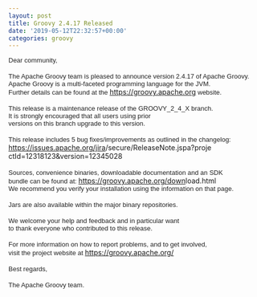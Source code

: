 ```yaml
---
layout: post
title: Groovy 2.4.17 Released
date: '2019-05-12T22:32:57+00:00'
categories: groovy
---
```

<span style="color: #222222; font-family: Arial, Helvetica, sans-serif; font-size: small;">Dear community,</span><br style="color: #222222; font-family: Arial, Helvetica, sans-serif; font-size: small;" /><br style="color: #222222; font-family: Arial, Helvetica, sans-serif; font-size: small;" /><span style="color: #222222; font-family: Arial, Helvetica, sans-serif; font-size: small;">The Apache Groovy team is pleased to announce version 2.4.17 of Apache Groovy.</span><br style="color: #222222; font-family: Arial, Helvetica, sans-serif; font-size: small;" /><span style="color: #222222; font-family: Arial, Helvetica, sans-serif; font-size: small;">Apache Groovy is a multi-faceted programming language for the JVM.</span><br style="color: #222222; font-family: Arial, Helvetica, sans-serif; font-size: small;" /><span style="color: #222222; font-family: Arial, Helvetica, sans-serif; font-size: small;">Further details can be found at the </span><a href="https://groovy.apache.org/" rel="noreferrer" target="_blank" data-saferedirecturl="https://www.google.com/url?q=https://groovy.apache.org&amp;source=gmail&amp;ust=1557704433117000&amp;usg=AFQjCNHbGztp_qokMYMP_i1ZxhkNYEv3Jg" style="color: #1155cc; font-family: Arial, Helvetica, sans-serif; font-size: small;">https://groovy.apache.org</a><span style="color: #222222; font-family: Arial, Helvetica, sans-serif; font-size: small;"> website.</span><br style="color: #222222; font-family: Arial, Helvetica, sans-serif; font-size: small;" /><br style="color: #222222; font-family: Arial, Helvetica, sans-serif; font-size: small;" /><span style="color: #222222; font-family: Arial, Helvetica, sans-serif; font-size: small;">This release is a maintenance release of the GROOVY_2_4_X branch.</span><br style="color: #222222; font-family: Arial, Helvetica, sans-serif; font-size: small;" /><span style="color: #222222; font-family: Arial, Helvetica, sans-serif; font-size: small;">It is strongly encouraged that all users using prior</span><br style="color: #222222; font-family: Arial, Helvetica, sans-serif; font-size: small;" /><span style="color: #222222; font-family: Arial, Helvetica, sans-serif; font-size: small;">versions on this branch upgrade to this version.</span><br style="color: #222222; font-family: Arial, Helvetica, sans-serif; font-size: small;" /><br style="color: #222222; font-family: Arial, Helvetica, sans-serif; font-size: small;" /><span style="color: #222222; font-family: Arial, Helvetica, sans-serif; font-size: small;">This release includes 5 bug fixes/improvements as outlined in the changelog:</span><br style="color: #222222; font-family: Arial, Helvetica, sans-serif; font-size: small;" /><a href="https://issues.apache.org/jira/secure/ReleaseNote.jspa?projectId=12318123&amp;version=12345028" rel="noreferrer" target="_blank" data-saferedirecturl="https://www.google.com/url?q=https://issues.apache.org/jira/secure/ReleaseNote.jspa?projectId%3D12318123%26version%3D12345028&amp;source=gmail&amp;ust=1557704433117000&amp;usg=AFQjCNFBSuzjWLQg13J3QnzxCb-QUlZPGA" style="color: #1155cc; font-family: Arial, Helvetica, sans-serif; font-size: small;">https://issues.apache.org/jira<wbr />/secure/ReleaseNote.jspa?proje<wbr />ctId=12318123&amp;version=12345028</a><br style="color: #222222; font-family: Arial, Helvetica, sans-serif; font-size: small;" /><br style="color: #222222; font-family: Arial, Helvetica, sans-serif; font-size: small;" /><span style="color: #222222; font-family: Arial, Helvetica, sans-serif; font-size: small;">Sources, convenience binaries, downloadable documentation and an SDK</span><br style="color: #222222; font-family: Arial, Helvetica, sans-serif; font-size: small;" /><span style="color: #222222; font-family: Arial, Helvetica, sans-serif; font-size: small;">bundle can be found at: </span><a href="https://groovy.apache.org/download.html" rel="noreferrer" target="_blank" data-saferedirecturl="https://www.google.com/url?q=https://groovy.apache.org/download.html&amp;source=gmail&amp;ust=1557704433117000&amp;usg=AFQjCNEoMQ-9jMmn-hzhVxqh-D5yPuVshQ" style="color: #1155cc; font-family: Arial, Helvetica, sans-serif; font-size: small;">https://groovy.apache.org/down<wbr />load.html</a><br style="color: #222222; font-family: Arial, Helvetica, sans-serif; font-size: small;" /><span style="color: #222222; font-family: Arial, Helvetica, sans-serif; font-size: small;">We recommend you verify your installation using the information on that page.</span><br style="color: #222222; font-family: Arial, Helvetica, sans-serif; font-size: small;" /><br style="color: #222222; font-family: Arial, Helvetica, sans-serif; font-size: small;" /><span style="color: #222222; font-family: Arial, Helvetica, sans-serif; font-size: small;">Jars are also available within the major binary repositories.</span><br style="color: #222222; font-family: Arial, Helvetica, sans-serif; font-size: small;" /><br style="color: #222222; font-family: Arial, Helvetica, sans-serif; font-size: small;" /><span style="color: #222222; font-family: Arial, Helvetica, sans-serif; font-size: small;">We welcome your help and feedback and in particular want</span><br style="color: #222222; font-family: Arial, Helvetica, sans-serif; font-size: small;" /><span style="color: #222222; font-family: Arial, Helvetica, sans-serif; font-size: small;">to thank everyone who contributed to this release.</span><br style="color: #222222; font-family: Arial, Helvetica, sans-serif; font-size: small;" /><br style="color: #222222; font-family: Arial, Helvetica, sans-serif; font-size: small;" /><span style="color: #222222; font-family: Arial, Helvetica, sans-serif; font-size: small;">For more information on how to report problems, and to get involved,</span><br style="color: #222222; font-family: Arial, Helvetica, sans-serif; font-size: small;" /><span style="color: #222222; font-family: Arial, Helvetica, sans-serif; font-size: small;">visit the project website at </span><a href="https://groovy.apache.org/" rel="noreferrer" target="_blank" data-saferedirecturl="https://www.google.com/url?q=https://groovy.apache.org/&amp;source=gmail&amp;ust=1557704433117000&amp;usg=AFQjCNG9uLQSy9a0YtQ-fRsmC4IhBJ6sgw" style="color: #1155cc; font-family: Arial, Helvetica, sans-serif; font-size: small;">https://groovy.apache.org/</a><br style="color: #222222; font-family: Arial, Helvetica, sans-serif; font-size: small;" /><br style="color: #222222; font-family: Arial, Helvetica, sans-serif; font-size: small;" /><span style="color: #222222; font-family: Arial, Helvetica, sans-serif; font-size: small;">Best regards,</span><br style="color: #222222; font-family: Arial, Helvetica, sans-serif; font-size: small;" /><br style="color: #222222; font-family: Arial, Helvetica, sans-serif; font-size: small;" /><span style="color: #222222; font-family: Arial, Helvetica, sans-serif; font-size: small;">The Apache Groovy team.</span>
